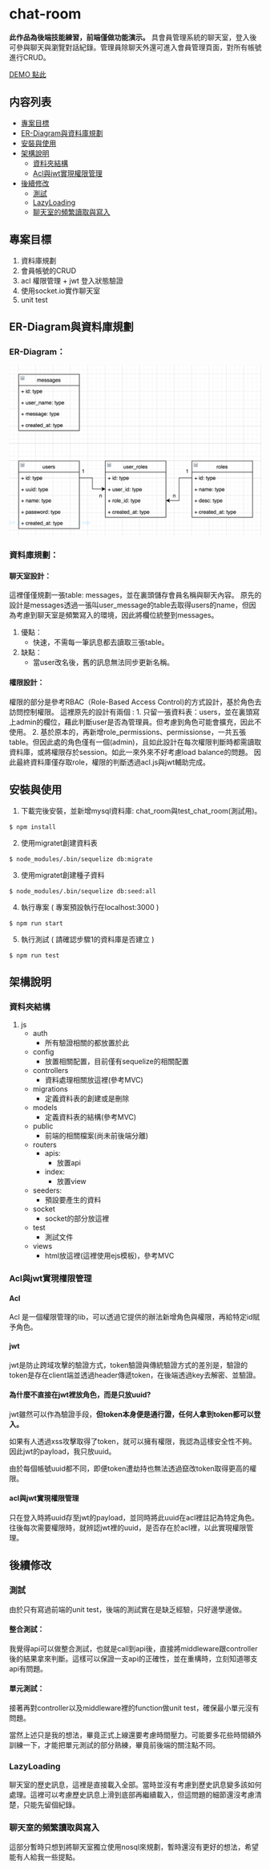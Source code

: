 # chat-room
**此作品為後端技能練習，前端僅做功能演示。**
具會員管理系統的聊天室，登入後可參與聊天與瀏覽對話紀錄。管理員除聊天外還可進入會員管理頁面，對所有帳號進行CRUD。

[DEMO 點此](http://128.199.228.19:3000/login)

## 内容列表

- [專案目標](#專案目標)
- [ER-Diagram與資料庫規劃](#ER-Diagram與資料庫規劃)
- [安裝與使用](#安裝與使用)
- [架構說明](#架構說明)
    + [資料夾結構](#資料夾結構)
    + [Acl與jwt實現權限管理](#Acl與jwt實現權限管理)
 - [後續修改](#後續修改)
    + [測試](#測試)
    + [LazyLoading](#LazyLoading)
    + [聊天室的頻繁讀取與寫入](#聊天室的頻繁讀取與寫入)

## 專案目標

1. 資料庫規劃
2. 會員帳號的CRUD
3. acl 權限管理 + jwt 登入狀態驗證
5.  使用socket.io實作聊天室
6.  unit test

## ER-Diagram與資料庫規劃

### ER-Diagram：

![image](https://raw.githubusercontent.com/ovojhking/chat-room/master/ER-Diagram.png)

### 資料庫規劃：

#### 聊天室設計：
這裡僅僅規劃一張table: messages，並在裏頭儲存會員名稱與聊天內容。
原先的設計是messages透過一張叫user_message的table去取得users的name，但因為考慮到聊天室是頻繁寫入的環境，因此將欄位統整到messages。
1. 優點：
	* 快速，不需每一筆訊息都去讀取三張table。
2. 缺點：
	* 當user改名後，舊的訊息無法同步更新名稱。 		

#### 權限設計：
權限的部分是參考RBAC（Role-Based Access Control)的方式設計，基於角色去訪問控制權限。
這裡原先的設計有兩個 :
		1. 只留一張資料表：users，並在裏頭寫上admin的欄位，藉此判斷user是否為管理員。但考慮到角色可能會擴充，因此不使用。
		2. 基於原本的，再新增role_permissions、permissionse，一共五張table。但因此處的角色僅有一個(admin)，且如此設計在每次權限判斷時都需讀取資料庫，或將權限存於session。如此一來外來不好考慮load balance的問題。
因此最終資料庫僅存取role，權限的判斷透過acl.js與jwt輔助完成。

## 安裝與使用

1. 下載完後安裝，並新增mysql資料庫: chat_room與test_chat_room(測試用)。
```
$ npm install
```
2. 使用migratet創建資料表

```
$ node_modules/.bin/sequelize db:migrate
```

3. 使用migratet創建種子資料

```
$ node_modules/.bin/sequelize db:seed:all
```

4.  執行專案 ( 專案預設執行在localhost:3000 )
```
$ npm run start
```

5. 執行測試 ( 請確認步驟1的資料庫是否建立 )
```
$ npm run test
```
## 架構說明

### 資料夾結構

1. js
	* auth
		* 所有驗證相關的都放置於此
	* config
		* 放置相關配置，目前僅有sequelize的相關配置
	* controllers
		* 資料處理相關放這裡(參考MVC)
	* migrations
		* 定義資料表的創建或是刪除
	* models
		* 定義資料表的結構(參考MVC)
	* public
		* 前端的相關檔案(尚未前後端分離)
    * routers
	    *  apis:  
	        *  放置api
	    *  index:  
	        *  放置view
    * seeders: 
        * 預設要產生的資料
    * socket
        * socket的部分放這裡
    * test
        * 測試文件
    * views
        * html放這裡(這裡使用ejs模板)，參考MVC
 
### Acl與jwt實現權限管理

#### Acl

Acl 是一個權限管理的lib，可以透過它提供的辦法新增角色與權限，再給特定id賦予角色。

#### jwt

jwt是防止跨域攻擊的驗證方式，token驗證與傳統驗證方式的差別是，驗證的token是存在client端並透過header傳遞token，在後端透過key去解密、並驗證。

#### 為什麼不直接在jwt裡放角色，而是只放uuid?

jwt雖然可以作為驗證手段，**但token本身便是通行證，任何人拿到token都可以登入。**

如果有人透過xss攻擊取得了token，就可以擁有權限，我認為這樣安全性不夠。因此jwt的payload，我只放uuid。

由於每個帳號uuid都不同，即便token遭劫持也無法透過竄改token取得更高的權限。

#### acl與jwt實現權限管理

只在登入時將uuid存至jwt的payload，並同時將此uuid在acl裡註記為特定角色。
往後每次需要權限時，就辨認jwt裡的uuid，是否存在於acl裡，以此實現權限管理。

## 後續修改

### 測試

由於只有寫過前端的unit test，後端的測試實在是缺乏經驗，只好邊學邊做。

#### 整合測試：

我覺得api可以做整合測試，也就是call到api後，直接將middleware跟controller後的結果拿來判斷。這樣可以保證一支api的正確性，並在重構時，立刻知道哪支api有問題。

#### 單元測試：

接著再對controller以及middleware裡的function做unit test，確保最小單元沒有問題。



當然上述只是我的想法，畢竟正式上線還要考慮時間壓力。可能要多花些時間額外訓練一下，才能把單元測試的部分熟練，畢竟前後端的關注點不同。

### LazyLoading

聊天室的歷史訊息，這裡是直接載入全部。當時並沒有考慮到歷史訊息變多該如何處理。這裡可以考慮歷史訊息上滑到底部再繼續載入，但這問題的細節還沒考慮清楚，只能先留個紀錄。

### 聊天室的頻繁讀取與寫入

這部分暫時只想到將聊天室獨立使用nosql來規劃，暫時還沒有更好的想法，希望能有人給我一些提點。
